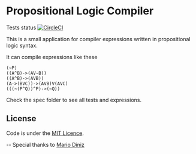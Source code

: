 # Propositional Logic Compiler

Tests status [![CircleCI](https://circleci.com/gh/cmendesce/propositional-logic/tree/master.svg?style=svg)](https://circleci.com/gh/cmendesce/propositional-logic/tree/master)

This is a small application for compiler expressions written in propositional logic syntax. 

It can compile expressions like these

```
(~P)
((A^B)->(AV~B))
((A^B)->(AVB))
(A->(BVC))->(AVB)V(AVC)
(((~(P^Q))^P)->(~Q))
```
Check the spec folder to see all tests and expressions.



## License
Code is under the [MIT Licence](LICENSE).

--
Special thanks to [Mario Diniz](https://github.com/mariohd)
